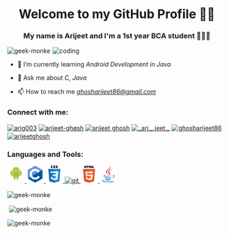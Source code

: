 <h1 align="center">Welcome to my GitHub Profile 👋🏽</h1>
<h3 align="center">My name is Arijeet and I'm a 1st year BCA student 👨🏽‍💻</h3>

<img align="right" alt="coding" width="400" src="https://i.pinimg.com/originals/f1/e7/34/f1e734f9cade86fe737a9aa404ad5677.gif">

<p align="left"> <img src="https://komarev.com/ghpvc/?username=geek-monke&label=Profile%20views&color=0e75b6&style=flat" alt="geek-monke" /> </p>

- 🌱 I’m currently learning *Android Development in Java*

- 💬 Ask me about *C, Java*

- 📫 How to reach me *ghosharijeet86@gmail.com*

<h3 align="left">Connect with me:</h3>
<p align="left">
<a href="https://twitter.com/arig003" target="blank"><img align="center" src="https://raw.githubusercontent.com/rahuldkjain/github-profile-readme-generator/master/src/images/icons/Social/twitter.svg" alt="arig003" height="30" width="40" /></a>
<a href="https://linkedin.com/in/arijeet-ghøsh" target="blank"><img align="center" src="https://raw.githubusercontent.com/rahuldkjain/github-profile-readme-generator/master/src/images/icons/Social/linked-in-alt.svg" alt="arijeet-ghøsh" height="30" width="40" /></a>
<a href="https://fb.com/arijeet ghosh" target="blank"><img align="center" src="https://raw.githubusercontent.com/rahuldkjain/github-profile-readme-generator/master/src/images/icons/Social/facebook.svg" alt="arijeet ghosh" height="30" width="40" /></a>
<a href="https://instagram.com/_ari._.jeet._" target="blank"><img align="center" src="https://raw.githubusercontent.com/rahuldkjain/github-profile-readme-generator/master/src/images/icons/Social/instagram.svg" alt="_ari._.jeet._" height="30" width="40" /></a>
<a href="https://www.hackerrank.com/ghosharijeet86" target="blank"><img align="center" src="https://raw.githubusercontent.com/rahuldkjain/github-profile-readme-generator/master/src/images/icons/Social/hackerrank.svg" alt="ghosharijeet86" height="30" width="40" /></a>
<a href="https://www.leetcode.com/arijeetghosh" target="blank"><img align="center" src="https://raw.githubusercontent.com/rahuldkjain/github-profile-readme-generator/master/src/images/icons/Social/leet-code.svg" alt="arijeetghosh" height="30" width="40" /></a>
</p>

<h3 align="left">Languages and Tools:</h3>
<p align="left"> <a href="https://developer.android.com" target="_blank" rel="noreferrer"> <img src="https://raw.githubusercontent.com/devicons/devicon/master/icons/android/android-original-wordmark.svg" alt="android" width="40" height="40"/> </a> <a href="https://www.cprogramming.com/" target="_blank" rel="noreferrer"> <img src="https://raw.githubusercontent.com/devicons/devicon/master/icons/c/c-original.svg" alt="c" width="40" height="40"/> </a> <a href="https://www.w3schools.com/css/" target="_blank" rel="noreferrer"> <img src="https://raw.githubusercontent.com/devicons/devicon/master/icons/css3/css3-original-wordmark.svg" alt="css3" width="40" height="40"/> </a> <a href="https://git-scm.com/" target="_blank" rel="noreferrer"> <img src="https://www.vectorlogo.zone/logos/git-scm/git-scm-icon.svg" alt="git" width="40" height="40"/> </a> <a href="https://www.w3.org/html/" target="_blank" rel="noreferrer"> <img src="https://raw.githubusercontent.com/devicons/devicon/master/icons/html5/html5-original-wordmark.svg" alt="html5" width="40" height="40"/> </a> <a href="https://www.java.com" target="_blank" rel="noreferrer"> <img src="https://raw.githubusercontent.com/devicons/devicon/master/icons/java/java-original.svg" alt="java" width="40" height="40"/> </a> </p>

<p><img align="center" src="https://github-readme-stats.vercel.app/api/top-langs?username=geek-monke&show_icons=true&locale=en&layout=compact" alt="geek-monke" /></p>

<p>&nbsp;<img align="center" src="https://github-readme-stats.vercel.app/api?username=geek-monke&show_icons=true&locale=en" alt="geek-monke" /></p>

<p><img align="center" src="https://github-readme-streak-stats.herokuapp.com/?user=geek-monke&" alt="geek-monke" /></p>
